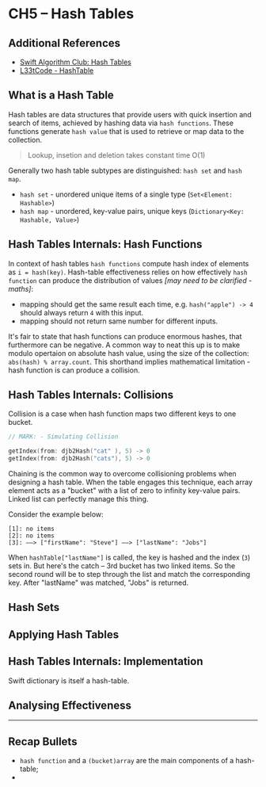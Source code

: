 # CH5 – Hash Tables

## Additional References

- [Swift Algorithm Club: Hash Tables](https://www.raywenderlich.com/206-swift-algorithm-club-hash-tables)
- [L33tCode - HashTable](https://leetcode.com/explore/learn/card/hash-table)

## What is a Hash Table

Hash tables are data structures that provide users with quick insertion and search of items, achieved by hashing data via `hash functions`. These functions generate `hash value` that is used to retrieve or map data to the collection.

> Lookup, insetion and deletion takes constant time O(1) 

Generally two hash table subtypes are distinguished: `hash set` and `hash map`.

- `hash set` - unordered unique items of a single type (`Set<Element: Hashable>`)
- `hash map` - unordered, key-value pairs, unique keys (`Dictionary<Key: Hashable, Value>`)

## Hash Tables Internals: Hash Functions

In context of hash tables `hash functions` compute hash index of elements as `i = hash(key)`. Hash-table effectiveness relies on how effectively `hash function` can produce the distribution of values *[may need to be clarified - maths]*:

- mapping should get the same result each time, e.g. `hash("apple") -> 4` should always return `4` with this input.
- mapping should not return same number for different inputs.

It's fair to state that hash functions can produce enormous hashes, that furthermore can be negative. A common way to neat this up is to make modulo opertaion on absolute hash value, using the size of the collection: `abs(hash) % array.count`.
This shorthand implies mathematical limitation - hash function is can produce a collision.

## Hash Tables Internals: Collisions

Collision is a case when hash function maps two different keys to one bucket.

```swift
// MARK: - Simulating Collision

getIndex(from: djb2Hash("cat" ), 5) -> 0
getIndex(from: djb2Hash("cats"), 5) -> 0
```

Chaining is the common way to overcome collisioning problems when designing a hash table. When the table engages this technique, each array element acts as a "bucket" with a list of zero to infinity key-value pairs. Linked list can perfectly manage this thing.

Consider the example below:

```ceylon
[1]: no items
[2]: no items
[3]: ––> ["firstName": "Steve"] ––> ["lastName": "Jobs"]
```

When `hashTable["lastName"]` is called, the key is hashed and the index (`3`) sets in. But here's the catch – 3rd bucket has two linked items. So the second round will be to step through the list and match the corresponding key. After "lastName" was matched, "Jobs" is returned.

## Hash Sets



## Applying Hash Tables

## Hash Tables Internals: Implementation

Swift dictionary is itself a hash-table.

## Analysing Effectiveness

---

## Recap Bullets

- `hash function` and a `(bucket)array` are the main components of a hash-table;
- 

